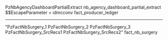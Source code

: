 
PzNbAgencyDashboardPartialExtract
nb_agency_dashboard_partial_extract
$$EscapeParameter = idmcconv
fact_producer_ledger

****************************************************

"PzFactNbSurgery_1
PzFactNbSurgery_2
PzFactNbSurgery_3
PzFactNbSurgery_SrcRecs1
PzFactNbSurgery_SrcRecs2"	fact_nb_surgery

